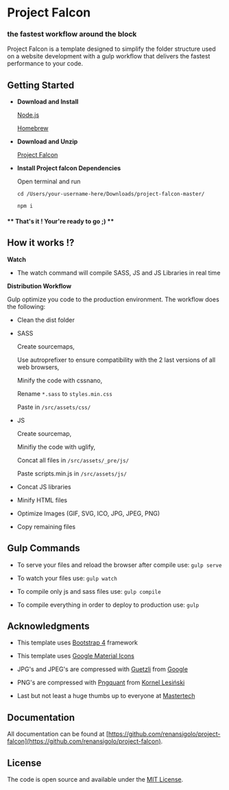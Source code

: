 # Project Falcon

### the fastest workflow around the block

Project Falcon is a template designed to simplify the folder structure used on a website development with a gulp workflow that delivers the fastest performance to your code.

## Getting Started

* **Download and Install**

    [Node.js](https://nodejs.org/en/)

    [Homebrew](https://brew.sh/)

* **Download and Unzip**

    [Project Falcon](https://github.com/renansigolo/project-falcon)

* **Install Project falcon Dependencies**

    Open terminal and run

    ```
    cd /Users/your-username-here/Downloads/project-falcon-master/

    npm i
    ```

#### ** That's it ! Your're ready to go ;) **

## How it works !?

**Watch**

* The watch command will compile SASS, JS and JS Libraries in real time

**Distribution Workflow**

Gulp optimize you code to the production environment. The workflow does the following:

* Clean the dist folder

* SASS

    Create sourcemaps,

    Use autroprefixer to ensure compatibility with the 2 last versions of all web browsers,

    Minify the code with cssnano,

    Rename `*.sass` to `styles.min.css`

    Paste in `/src/assets/css/`

* JS

    Create sourcemap,

    Minifiy the code with uglify,

    Concat all files in `/src/assets/_pre/js/`

    Paste scripts.min.js in `/src/assets/js/`

* Concat JS libraries

* Minify HTML files

* Optimize Images (GIF, SVG, ICO, JPG, JPEG, PNG)

* Copy remaining files


## Gulp Commands

* To serve your files and reload the browser after compile use: `gulp serve`

* To watch your files use: `gulp watch`

* To compile only js and sass files use: `gulp compile`

* To compile everything in order to deploy to production use: `gulp`

## Acknowledgments

* This template uses [Bootstrap 4](https://getbootstrap.com/) framework

* This template uses [Google Material Icons](https://material.io/icons/)

* JPG's and JPEG's are compressed with [Guetzli](https://github.com/google/guetzli) from [Google](https://github.com/google)

* PNG's are compressed with [Pngquant](https://pngquant.org/) from [Kornel Lesiński](https://kornel.ski/about)

* Last but not least a huge thumbs up to everyone at [Mastertech](https://mastertech.tech/)

## Documentation

All documentation can be found at [https://github.com/renansigolo/project-falcon](https://github.com/renansigolo/project-falcon).

## License

The code is open source and available under the [MIT License](LICENSE.md).
